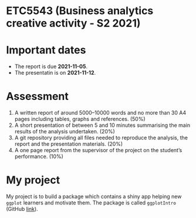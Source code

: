 # ETC5543 (Business analytics creative activity - S2 2021)

# Important dates 

* The report is due **2021-11-05**.
* The presentatin is on **2021-11-12**.


# Assessment

1.  A written report of around 5000–10000 words and no more than 30 A4
    pages including tables, graphs and references. (50%)
2.  A short presentation of between 5 and 10 minutes summarising the
    main results of the analysis undertaken. (20%)
3.  A git repository providing all files needed to reproduce the
    analysis, the report and the presentation materials. (20%)
4.  A one page report from the supervisor of the project on the
    student’s performance. (10%)

# My project

My project is to build a package which contains a shiny app helping new
`ggplot` learners and motivate them. The package is called `ggplotIntro`
(GitHub [link](https://github.com/ycui0008/ggplotIntro)).
